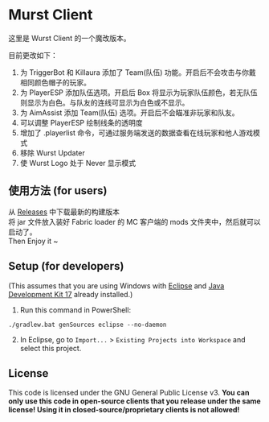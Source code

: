 # Murst Client

这里是 Wurst Client 的一个魔改版本。

目前更改如下：
1. 为 TriggerBot 和 Killaura 添加了 Team(队伍) 功能。开启后不会攻击与你戴相同颜色帽子的玩家。
2. 为 PlayerESP 添加队伍选项。开启后 Box 将显示为玩家队伍颜色，若无队伍则显示为白色。与队友的连线可显示为白色或不显示。
3. 为 AimAssist 添加 Team(队伍) 选项。开启后不会瞄准非玩家和队友。
4. 可以调整 PlayerESP 绘制线条的透明度
5. 增加了 .playerlist 命令，可通过服务端发送的数据查看在线玩家和他人游戏模式
6. 移除 Wurst Updater
7. 使 Wurst Logo 处于 Never 显示模式


## 使用方法 (for users)

从 [Releases](https://github.com/xiaomu18/Murst/releases/) 中下载最新的构建版本  
将 jar 文件放入装好 Fabric loader 的 MC 客户端的 mods 文件夹中，然后就可以启动了。  
Then Enjoy it ~

## Setup (for developers)

(This assumes that you are using Windows with [Eclipse](https://www.eclipse.org/downloads/) and [Java Development Kit 17](https://adoptium.net/?variant=openjdk17&jvmVariant=hotspot) already installed.)

1. Run this command in PowerShell:

```
./gradlew.bat genSources eclipse --no-daemon
```

2. In Eclipse, go to `Import...` > `Existing Projects into Workspace` and select this project.

## License

This code is licensed under the GNU General Public License v3. **You can only use this code in open-source clients that you release under the same license! Using it in closed-source/proprietary clients is not allowed!**
